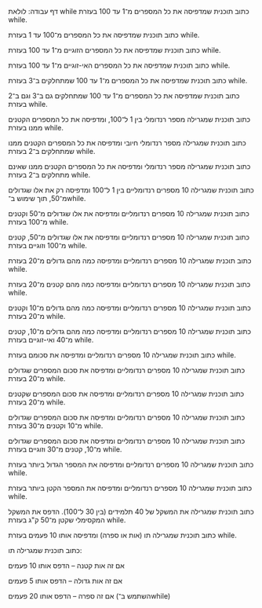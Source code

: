 דף עבודה: לולאת while
כתוב תוכנית שמדפיסה את כל המספרים מ־1 עד 100 בעזרת while.

כתוב תוכנית שמדפיסה את כל המספרים מ־100 עד 1 בעזרת while.

כתוב תוכנית שמדפיסה את כל המספרים הזוגיים מ־1 עד 100 בעזרת while.

כתוב תוכנית שמדפיסה את כל המספרים האי-זוגיים מ־1 עד 100 בעזרת while.

כתוב תוכנית שמדפיסה את כל המספרים מ־1 עד 100 שמתחלקים ב־3 בעזרת while.

כתוב תוכנית שמדפיסה את כל המספרים מ־1 עד 100 שמתחלקים גם ב־3 וגם ב־2 בעזרת while.

כתוב תוכנית שמגרילה מספר רנדומלי בין 1 ל־100, ומדפיסה את כל המספרים הקטנים ממנו בעזרת while.

כתוב תוכנית שמגרילה מספר רנדומלי חיובי ומדפיסה את כל המספרים הקטנים ממנו שמתחלקים ב־2 בעזרת while.

כתוב תוכנית שמגרילה מספר רנדומלי ומדפיסה את כל המספרים הקטנים ממנו שאינם מתחלקים ב־2 בעזרת while.

כתוב תוכנית שמגרילה 10 מספרים רנדומליים בין 1 ל־100 ומדפיסה רק את אלו שגדולים מ־50, תוך שימוש ב־while.

כתוב תוכנית שמגרילה 10 מספרים רנדומליים ומדפיסה את אלו שגדולים מ־50 וקטנים מ־100 בעזרת while.

כתוב תוכנית שמגרילה 10 מספרים רנדומליים ומדפיסה את אלו שגדולים מ־50, קטנים מ־100 וזוגיים בעזרת while.

כתוב תוכנית שמגרילה 10 מספרים רנדומליים ומדפיסה כמה מהם גדולים מ־20 בעזרת while.

כתוב תוכנית שמגרילה 10 מספרים רנדומליים ומדפיסה כמה מהם קטנים מ־20 בעזרת while.

כתוב תוכנית שמגרילה 10 מספרים רנדומליים ומדפיסה כמה מהם גדולים מ־10 וקטנים מ־20 בעזרת while.

כתוב תוכנית שמגרילה 10 מספרים רנדומליים ומדפיסה כמה מהם גדולים מ־10, קטנים מ־40 ואי-זוגיים בעזרת while.

כתוב תוכנית שמגרילה 10 מספרים רנדומליים ומדפיסה את סכומם בעזרת while.

כתוב תוכנית שמגרילה 10 מספרים רנדומליים ומדפיסה את סכום המספרים שגדולים מ־20 בעזרת while.

כתוב תוכנית שמגרילה 10 מספרים רנדומליים ומדפיסה את סכום המספרים שקטנים מ־20 בעזרת while.

כתוב תוכנית שמגרילה 10 מספרים רנדומליים ומדפיסה את סכום המספרים שגדולים מ־10 וקטנים מ־30 בעזרת while.

כתוב תוכנית שמגרילה 10 מספרים רנדומליים ומדפיסה את סכום המספרים שגדולים מ־10, קטנים מ־30 וזוגיים בעזרת while.

כתוב תוכנית שמגרילה 10 מספרים רנדומליים ומדפיסה את המספר הגדול ביותר בעזרת while.

כתוב תוכנית שמגרילה 10 מספרים רנדומליים ומדפיסה את המספר הקטן ביותר בעזרת while.

כתוב תוכנית שמגרילה את המשקל של 40 תלמידים (בין 30 ל־100). הדפס את המשקל המקסימלי שקטן מ־50 ק"ג בעזרת while.

כתוב תוכנית שמגרילה תו (אות או ספרה) ומדפיסה אותו 10 פעמים בעזרת while.

כתוב תוכנית שמגרילה תו:

אם זה אות קטנה – הדפס אותו 10 פעמים

אם זה אות גדולה – הדפס אותו 5 פעמים

אם זה ספרה – הדפס אותו 20 פעמים
(השתמש ב־while)


